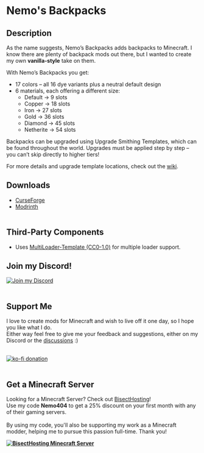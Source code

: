 # Nemo's Backpacks

## Description
As the name suggests, Nemo’s Backpacks adds backpacks to Minecraft.
I know there are plenty of backpack mods out there, but I wanted to create my own **vanilla-style** take on them.

With Nemo’s Backpacks you get:
- 17 colors – all 16 dye variants plus a neutral default design
- 6 materials, each offering a different size:
  - Default → 9 slots
  - Copper → 18 slots
  - Iron → 27 slots
  - Gold → 36 slots
  - Diamond → 45 slots
  - Netherite → 54 slots

Backpacks can be upgraded using Upgrade Smithing Templates, which can be found throughout the world.
Upgrades must be applied step by step – you can’t skip directly to higher tiers!

For more details and upgrade template locations, check out the [wiki](https://wiki.devnemo.com/projects/minecraft-mods/nemos-backpacks/general).

## Downloads
- [CurseForge](https://curseforge.com/minecraft/mc-mods/nemos-backpacks)
- [Modrinth](https://modrinth.com/mod/nemos-backpacks)
<br><br>

## Third-Party Components

- Uses [MultiLoader‑Template (CC0-1.0)](https://github.com/jaredlll08/MultiLoader-Template) for multiple loader support.

## Join my Discord!
[![Join my Discord](https://github.com/NemoOnGH/NemoNotFound/blob/master/resources/svg/join_discord_button.svg?raw=true)](https://discord.com/invite/yxs9dga)
<br><br>

## Support Me
I love to create mods for Minecraft and wish to live off it one day, so I hope you like what I do. <br>
Either way feel free to give me your feedback and suggestions, either on my Discord or the [discussions](https://github.com/NemoOnGH/NemosBackpacks/discussions/) :)
<br><br>

[![ko-fi donation](https://ko-fi.com/img/githubbutton_sm.svg)](https://ko-fi.devnemo.com)
<br><br>

## Get a Minecraft Server
Looking for a Minecraft Server? Check out [BisectHosting](https://bisecthosting.com/Nemo404)! <br>
Use my code **Nemo404** to get a 25% discount on your first month with any of their gaming servers. <br><br>
By using my code, you'll also be supporting my work as a Minecraft modder, helping me to pursue this passion full-time. Thank you!

[**![BisectHosting Minecraft Server](https://www.bisecthosting.com/partners/custom-banners/e6d95b5e-b7fb-47eb-ad78-4dc6071a6171.png)**](https://bisecthosting.com/Nemo404)

